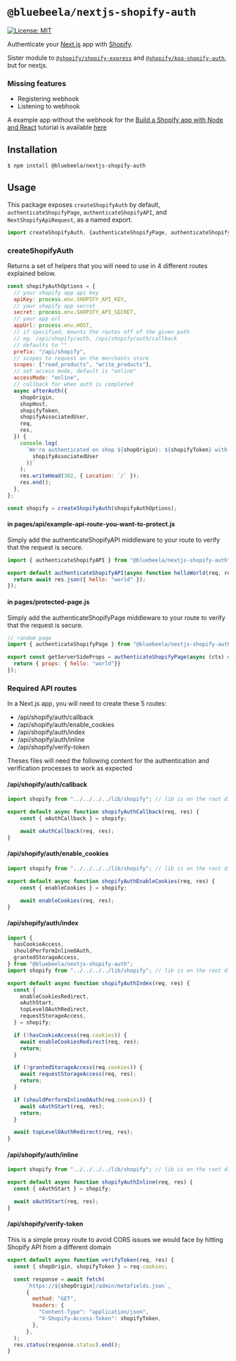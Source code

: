 # `@bluebeela/nextjs-shopify-auth`

[![License: MIT](https://img.shields.io/badge/License-MIT-green.svg)](LICENSE)

Authenticate your [Next.js](https://nextjs.org/) app with [Shopify](https://www.shopify.com/).

Sister module to [`@shopify/shopify-express`](https://www.npmjs.com/package/@shopify/shopify-express) and [`@shopify/koa-shopify-auth`](https://www.npmjs.com/package/@shopify/koa-shopify-auth), but for nextjs.

### Missing features
- Registering webhook
- Listening to webhook

A example app without the webhook for the [Build a Shopify app with Node and React](https://developers.shopify.com/tutorials/build-a-shopify-app-with-node-and-react) tutorial is available [here](https://github.com/bluebeel/nextjs-shopify)



## Installation

```bash
$ npm install @bluebeela/nextjs-shopify-auth
```

## Usage

This package exposes `createShopifyAuth` by default, `authenticateShopifyPage`, `authenticateShopifyAPI`, and `NextShopifyApiRequest`, as a named export.

```js
import createShopifyAuth, {authenticateShopifyPage, authenticateShopifyAPI, NextShopifyApiRequest} from '@bluebeela/nextjs-shopify-auth';
```

### createShopifyAuth

Returns a set of helpers that you will need to use in 4 different routes explained below.

```js
const shopifyAuthOptions = {
  // your shopify app api key
  apiKey: process.env.SHOPIFY_API_KEY,
  // your shopify app secret
  secret: process.env.SHOPIFY_API_SECRET,
  // your app url
  appUrl: process.env.HOST,
  // if specified, mounts the routes off of the given path
  // eg. /api/shopify/auth, /api/shopify/auth/callback
  // defaults to ""
  prefix: "/api/shopify",
  // scopes to request on the merchants store
  scopes: ["read_products", "write_products"],
  // set access mode, default is "online"
  accessMode: "online",
  // callback for when auth is completed
  async afterAuth({
    shopOrigin,
    shopHost,
    shopifyToken,
    shopifyAssociatedUser,
    req,
    res,
  }) {
    console.log(
      `We're authenticated on shop ${shopOrigin}: ${shopifyToken} with user ${JSON.stringify(
        shopifyAssociatedUser
      )}`
    );
    res.writeHead(302, { Location: `/` });
    res.end();
  },
};

const shopify = createShopifyAuth(shopifyAuthOptions);
```

#### in pages/api/example-api-route-you-want-to-protect.js
Simply add the authenticateShopifyAPI middleware to your route to verify that the request is secure.

```js
import { authenticateShopifyAPI } from "@bluebeela/nextjs-shopify-auth";

export default authenticateShopifyAPI(async function helloWorld(req, res) {
  return await res.json({ hello: "world" });
});
```

#### in pages/protected-page.js
Simply add the authenticateShopifyPage middleware to your route to verify that the request is secure.

```js
// random page
import { authenticateShopifyPage } from "@bluebeela/nextjs-shopify-auth";

export const getServerSideProps = authenticateShopifyPage(async (ctx) => {
  return { props: { hello: "world"}}
});
```

### Required API routes

In a Next.js app, you will need to create these 5 routes:
 - /api/shopify/auth/callback
 - /api/shopify/auth/enable_cookies
 - /api/shopify/auth/index
 - /api/shopify/auth/inline
 - /api/shopify/verify-token

Theses files will need the following content for the authentication and verification processes to work as expected

#### /api/shopify/auth/callback

```js
import shopify from "../../../../lib/shopify"; // lib is on the root dir

export default async function shopifyAuthCallback(req, res) {
	const { oAuthCallback } = shopify;

	await oAuthCallback(req, res);
}
```

#### /api/shopify/auth/enable_cookies

```js
import shopify from "../../../../lib/shopify"; // lib is on the root dir

export default async function shopifyAuthEnableCookies(req, res) {
	const { enableCookies } = shopify;

	await enableCookies(req, res);
}
```

#### /api/shopify/auth/index

```js
import {
  hasCookieAccess,
  shouldPerformInlineOAuth,
  grantedStorageAccess,
} from "@bluebeela/nextjs-shopify-auth";
import shopify from "../../../../lib/shopify"; // lib is on the root dir

export default async function shopifyAuthIndex(req, res) {
  const {
    enableCookiesRedirect,
    oAuthStart,
    topLevelOAuthRedirect,
    requestStorageAccess,
  } = shopify;

  if (!hasCookieAccess(req.cookies)) {
    await enableCookiesRedirect(req, res);
    return;
  }

  if (!grantedStorageAccess(req.cookies)) {
    await requestStorageAccess(req, res);
    return;
  }

  if (shouldPerformInlineOAuth(req.cookies)) {
    await oAuthStart(req, res);
    return;
  }

  await topLevelOAuthRedirect(req, res);
}

```

#### /api/shopify/auth/inline

```js
import shopify from "../../../../lib/shopify"; // lib is on the root dir

export default async function shopifyAuthInline(req, res) {
  const { oAuthStart } = shopify;

  await oAuthStart(req, res);
}

```

#### /api/shopify/verify-token

This is a simple proxy route to avoid CORS issues we would face by hitting Shopify API from a different domain

```js
export default async function verifyToken(req, res) {
  const { shopOrigin, shopifyToken } = req.cookies;

  const response = await fetch(
      `https://${shopOrigin}/admin/metafields.json`,
      {
        method: "GET",
        headers: {
          "Content-Type": "application/json",
          "X-Shopify-Access-Token": shopifyToken,
        },
      },
  );
  res.status(response.status).end();
}
```
